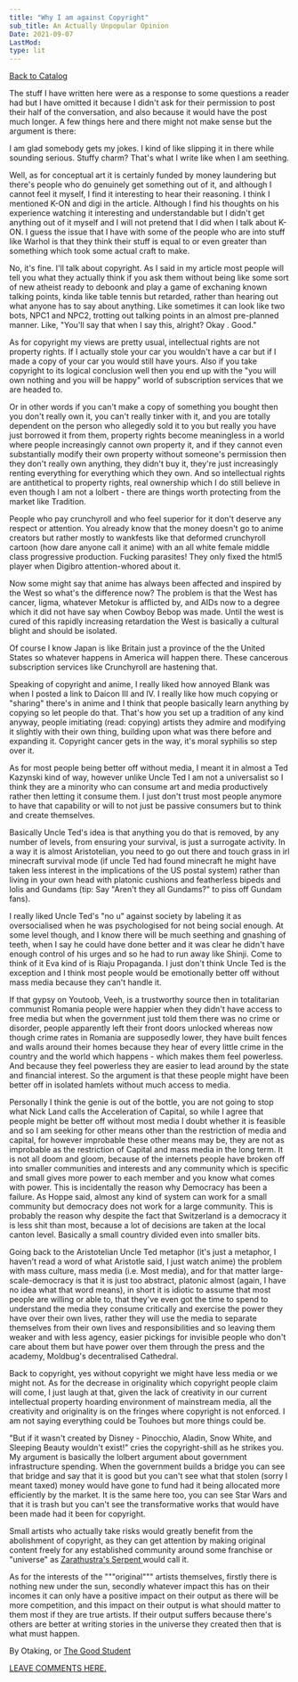 ```yaml
---
title: "Why I am against Copyright"
sub_title: An Actually Unpopular Opinion
Date: 2021-09-07
LastMod:
type: lit
---
```


[Back to Catalog](https://otaking.xyz/index.html)

The stuff I have written here were as a response to some questions a reader had but I have omitted it because I didn't ask for their permission to post their half of the conversation, and also because it would have the post much longer. A few things here and there might not make sense but the argument is there:

I am glad somebody gets my jokes. I kind of like slipping it in there while sounding serious. Stuffy charm? That's what I write like when I am seething.


Well, as for conceptual art it is certainly funded by money laundering but there's people who do genuinely get something out of it, and although I cannot feel it myself, I find it interesting to hear their reasoning. I think I mentioned K-ON and digi in the article. Although I find his thoughts on his experience watching it interesting and understandable but I didn't get anything out of it myself and I will not pretend that I did when I talk about K-ON. I guess the issue that I have with some of the people who are into stuff like Warhol is that they think their stuff is equal to or even greater than something which took some actual craft to make.


No, it's fine. I'll talk about copyright. As I said in my article most people will tell you what they actually think if you ask them without being like some sort of new atheist ready to deboonk and play a game of exchaning known talking points, kinda like table tennis but retarded, rather than hearing out what anyone has to say about anything. Like sometimes it can look like two bots, NPC1 and NPC2, trotting out talking points in an almost pre-planned manner. Like, "You'll say that when I say this, alright? Okay . Good."


As for copyright my views are pretty usual, intellectual rights are not property rights. If I actually stole your car you wouldn't have a car but if I made a copy of your car you would still have yours. Also if you take copyright to its logical conclusion well then you end up with the "you will own nothing and you will be happy" world of subscription services that we are headed to.

Or in other words if you can't make a copy of something you bought then you don't really own it, you can't really tinker with it, and you are totally dependent on the person who allegedly sold it to you but really you have just borrowed it from them, property rights become meaningless in a world where people increasingly cannot own property it, and if they cannot even substantially modify their own property without someone's permission then they don't really own anything, they didn't buy it, they're just increasingly renting everything for everything which they own. And so intellectual rights are antithetical to property rights, real ownership which I do still believe in even though I am not a lolbert - there are things worth protecting from the market like Tradition.


People who pay crunchyroll and who feel superior for it don't deserve any respect or attention. You already know that the money doesn't go to anime creators but rather mostly to wankfests like that deformed crunchyroll cartoon (how dare anyone call it anime) with an all white female middle class progressive production. Fucking parasites! They only fixed the html5 player when Digibro attention-whored about it.


Now some might say that anime has always been affected and inspired by the West so what's the difference now? The problem is that the West has cancer, ligma, whatever Metokur is afflicted by, and AIDs now to a degree which it did not have say when Cowboy Bebop was made. Until the west is cured of this rapidly increasing retardation the West is basically a cultural blight and should be isolated.


Of course I know Japan is like Britain just a province of the the United States so whatever happens in America will happen there. These cancerous subscription services like Crunchyroll are hastening that.

Speaking of copyright and anime, I really liked how annoyed Blank was when I posted a link to Daicon III and IV. I really like how much copying or "sharing" there's in anime and I think that people basically learn anything by copying so let people do that. That's how you set up a tradition of any kind anyway, people imitiating (read: copying) artists they admire and modifying it slightly with their own thing, building upon what was there before and expanding it. Copyright cancer gets in the way, it's moral syphilis so step over it.

As for most people being better off without media, I meant it in almost a Ted Kazynski kind of way, however unlike Uncle Ted I am not a universalist so I think they are a minority who can consume art and media productively rather then letting it consume them. I just don't trust most people anymore to have that capability or will to not just be passive consumers but to think and create themselves.


Basically Uncle Ted's idea is that anything you do that is removed, by any number of levels, from ensuring your survival, is just a surrogate activity. In a way it is almost Aristotelian, you need to go out there and touch grass in irl minecraft survival mode (if uncle Ted had found minecraft he might have taken less interest in the implications of the US postal system) rather than living in your own head with platonic cushions and featherless bipeds and lolis and Gundams (tip: Say "Aren't they all Gundams?" to piss off Gundam fans).


I really liked Uncle Ted's "no u" against society by labeling it as oversocialised when he was psychologised for not being social enough. At some level though, and I know there will be much seething and gnashing of teeth, when I say he could have done better and it was clear he didn't have enough control of his urges and so he had to run away like Shinji. Come to think of it Eva kind of is Riaju Propaganda. I just don't think Uncle Ted is the exception and I think most people would be emotionally better off without mass media because they can't handle it.

If that gypsy on Youtoob, Veeh, is a trustworthy source then in totalitarian communist Romania people were happier when they didn't have access to free media but when the government just told them there was no crime or disorder, people apparently left their front doors unlocked whereas now though crime rates in Romania are supposedly lower, they have built fences and walls around their homes because they hear of every little crime in the country and the world which happens - which makes them feel powerless. And because they feel powerless they are easier to lead around by the state and financial interest. So the argument is that these people might have been better off in isolated hamlets without much access to media.


Personally I think the genie is out of the bottle, you are not going to stop what Nick Land calls the Acceleration of Capital, so while I agree that people might be better off without most media I doubt whether it is feasible and so I am seeking for other means other than the restriction of media and capital, for however improbable these other means may be, they are not as improbable as the restriction of Capital and mass media in the long term. It is not all doom and gloom, because of the internets people have broken off into smaller communities and interests and any community which is specific and small gives more power to each member and you know what comes with power. This is incidentally the reason why Democracy has been a failure. As Hoppe said, almost any kind of system can work for a small community but democracy does not work for a large community. This is probably the reason why despite the fact that Switzerland is a democracy it is less shit than most, because a lot of decisions are taken at the local canton level. Basically a small country divided even into smaller bits.

Going back to the Aristotelian Uncle Ted metaphor (it's just a metaphor, I haven't read a word of what Aristotle said, I just watch anime) the problem with mass culture, mass media (i.e. Most media), and for that matter large-scale-democracy is that it is just too abstract, platonic almost (again, I have no idea what that word means), in short it is idiotic to assume that most people are willing or able to, that they've even got the time to spend to understand the media they consume critically and exercise the power they have over their own lives, rather they will use the media to separate themselves from their own lives and responsibilities and so leaving them weaker and with less agency, easier pickings for invisible people who don't care about them but have power over them through the press and the academy, Moldbug's decentralised Cathedral.

Back to copyright, yes without copyright we might have less media or we might not. As for the decrease in originality which copyright people claim will come, I just laugh at that, given the lack of creativity in our current intellectual property hoarding environment of mainstream media, all the creativity and originality is on the fringes where copyright is not enforced. I am not saying everything could be Touhoes but more things could be.

"But if it wasn't created by Disney - Pinocchio, Aladin, Snow White, and Sleeping Beauty wouldn't exist!" cries the copyright-shill as he strikes you. My argument is basically the lolbert argument about government infrastructure spending. When the government builds a bridge you can see that bridge and say that it is good but you can't see what that stolen (sorry I meant taxed) money would have gone to fund had it being allocated more efficiently by the market. It is the same here too, you can see Star Wars and that it is trash but you can't see the transformative works that would have been made had it been for copyright.

Small artists who actually take risks would greatly benefit from the abolishment of copyright, as they can get attention by making original content freely for any established community around some franchise or "universe" as [Zarathustra's Serpent ](https://www.youtube.com/watch?v=i8v0cmoeIKc&t=11371s)would call it.

As for the interests of the """original""" artists themselves, firstly there is nothing new under the sun, secondly whatever impact this has on their incomes it can only have a positive impact on their output as there will be more competition, and this impact on their output is what should matter to them most if they are true artists. If their output suffers because there's others are better at writing stories in the universe they created then that is what must happen.

By Otaking, or [The Good Student](https://www.youtube.com/channel/UCA4gWcOoz_FXrtTEemTOtfw?view_as=subscriber/videos)

[LEAVE COMMENTS HERE.](http://otaking.bbs.fc2.com/)
